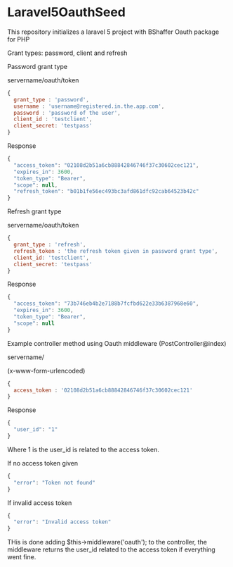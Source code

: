# Laravel5OauthSeed

This repository initializes a laravel 5 project with BShaffer Oauth package for PHP

Grant types: password, client and refresh

Password grant type

servername/oauth/token
```javascript
{
  grant_type : 'password',
  username : 'username@registered.in.the.app.com',
  password : 'password of the user',
  client_id : 'testclient',
  client_secret: 'testpass'
}
```

Response
```javascript
{
  "access_token": "02108d2b51a6cb88842846746f37c30602cec121",
  "expires_in": 3600,
  "token_type": "Bearer",
  "scope": null,
  "refresh_token": "b01b1fe56ec493bc3afd861dfc92cab64523b42c"
}
```


Refresh grant type

servername/oauth/token
```javascript
{
  grant_type : 'refresh',
  refresh_token : 'the refresh token given in password grant type',
  client_id: 'testclient',
  client_secret: 'testpass'
}
```
Response
```javascript
{
  "access_token": "73b746eb4b2e7188b7fcfbd622e33b6387968e60",
  "expires_in": 3600,
  "token_type": "Bearer",
  "scope": null
}
```

Example controller method using Oauth middleware (PostController@index)

servername/

(x-www-form-urlencoded)
```javascript
{
  access_token : '02108d2b51a6cb88842846746f37c30602cec121'
}
```
Response
```javascript
{
  "user_id": "1"
}
```

Where 1 is the user_id is related to the access token. 

If no access token given

```javascript
{
  "error": "Token not found"
}
```

If invalid access token
```javascript
{
  "error": "Invalid access token"
}
```


THis is done adding $this->middleware('oauth'); to the controller, the middleware returns the user_id related to the access token if everything went fine.
